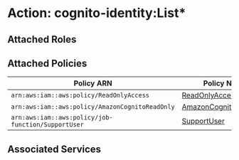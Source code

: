 # Action: cognito-identity:List*

## Attached Roles

## Attached Policies

| Policy ARN | Policy Name |
|------------|-------------|
| `arn:aws:iam::aws:policy/ReadOnlyAccess` | [ReadOnlyAccess](../policies.md#readonlyaccess) |
| `arn:aws:iam::aws:policy/AmazonCognitoReadOnly` | [AmazonCognitoReadOnly](../policies.md#amazoncognitoreadonly) |
| `arn:aws:iam::aws:policy/job-function/SupportUser` | [SupportUser](../policies.md#supportuser) |

## Associated Services

